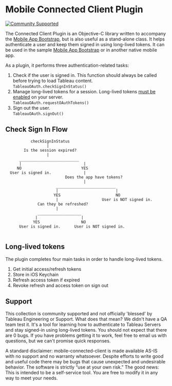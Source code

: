 # Mobile Connected Client Plugin
[![Community Supported](https://img.shields.io/badge/Support%20Level-Community%20Supported-457387.svg)](https://www.tableau.com/support-levels-it-and-developer-tools)

The Connected Client Plugin is an Objective-C library written to accompany the [Mobile App Bootstrap](https://github.com/tableau/mobile-app-bootstrap), 
but is also useful as a stand-alone class. It helps authenticate a user and keep them signed in using long-lived tokens. It can be used in the sample [Mobile App Bootstrap](https://github.com/tableau/mobile-app-bootstrap) or in another native mobile app.

As a plugin, it performs three authentication-related tasks:

1. Check if the user is signed in. This function should always be called before trying to load Tableau content.  
`TableauOAuth.checkSignInStatus()`
2. Manage long-lived tokens for a session. Long-lived tokens [must be enabled](https://onlinehelp.tableau.com/current/server/en-us/devices_connected_credentials.htm) on your server.  
`TableauOAuth.requestOAuthTokens()`
3. Sign out the user.  
`TableauOAuth.signOut()`


## Check Sign In Flow
```
           checkSignInStatus
                  |
        Is the session expired?
                  |
      __________________________
      |                           |
     NO                          YES
  User is signed in.              |
                          Does the app have tokens?
                                  |
                      __________________________
                      |                         |
                     YES                        NO
                      |                   User is NOT signed in.     
              Can they be refreshed?
                      |
              ___________________
             |                   |
            YES                  NO
      User is signed in.      User is NOT signed in.
                    
```

## Long-lived tokens

The plugin completes four main tasks in order to handle long-lived tokens.

1. Get initial access/refresh tokens
2. Store in iOS Keychain
3. Refresh access token if expired
4. Revoke refresh and access token on sign out

## Support

This collection is community supported and not officially 'blessed' by Tableau Engineering or Support. What does that mean? We didn't have a QA team test it. It's a tool for learning how to authenticate to Tableau Servers and stay signed-in using long-lived tokens. You should not expect that there are 0 bugs. If you have problems getting it to work, feel free to email us with questions, but we can't promise quick responses.

A standard disclaimer: mobile-connected-client is made available AS-IS with no support and no warranty whatsoever. Despite efforts to write good and useful code there may be bugs that cause unexpected and undesirable behavior. The software is strictly “use at your own risk.”
The good news: This is intended to be a self-service tool. You are free to modify it in any way to meet your needs.
